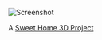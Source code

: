 ![Screenshot](http://www.sweethome3d.com/images/SweetHome3DLogo.png)

A [Sweet Home 3D Project](http://www.sweethome3d.com/)
